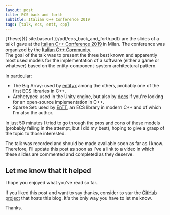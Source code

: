 ```yaml
---
layout: post
title: ECS back and forth
subtitle: Italian C++ Conference 2019
tags: [talk, ecs, entt, cpp]
---
```


[These]({{ site.baseurl }}/pdf/ecs_back_and_forth.pdf) are the slides of a talk
I gave at the
[Italian C++ Conference 2019](https://italiancpp.org/itcppcon19) in Milan. The
conference was organized by the
[Italian C++ Community](https://www.italiancpp.org/).<br/>
The goal of the talk was to present the three best known and apparently most
used models for the implementation of a software (either a game or whatever)
based on the entity-component-system architectural pattern.

In particular:

* The Big Array: used by [entityx](https://github.com/alecthomas/entityx) among
  the others, probably one of the first ECS libraries in C++.
* Archetypes: used in the Unity engine, but also by
  [decs](https://github.com/vblanco20-1/decs) if you're looking for an
  open-source implementation in C++.
* Sparse Set: used by [EnTT](https://github.com/skypjack/entt), an ECS library
  in modern C++ and of which I'm also the author.

In just 50 minutes I tried to go through the pros and cons of these models
(probably failing in the attempt, but I did my best), hoping to give a grasp of
the topic to those interested.

The talk was recorded and should be made available soon as far as I know.
Therefore, I'll update this post as soon as I've a link to a video in which
these slides are commented and completed as they deserve.

## Let me know that it helped

I hope you enjoyed what you've read so far.

If you liked this post and want to say thanks, consider to star the
[GitHub project](https://github.com/skypjack/skypjack.github.io) that hosts this
blog. It's the only way you have to let me know.

Thanks.
